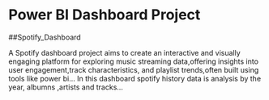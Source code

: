 # Power BI Dashboard Project
##Spotify_Dashboard

A Spotify dashboard project aims to create an interactive and visually engaging platform for exploring music streaming data,offering insights into user engagement,track characteristics, and playlist trends,often built using tools like power bi... In this dashboard spotify history data is analysis by the year, albumns ,artists and tracks...
